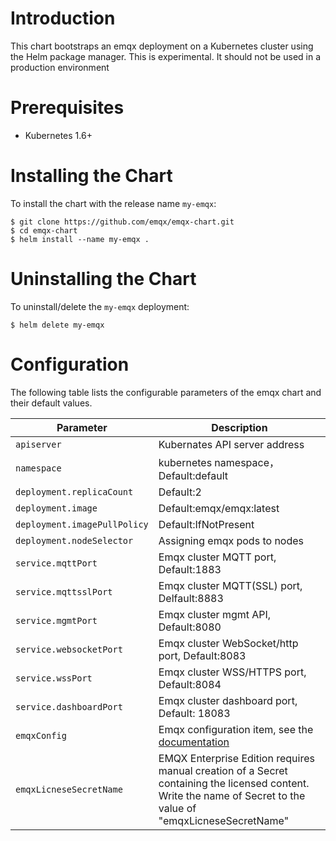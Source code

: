 # Introduction
This chart bootstraps an emqx deployment on a Kubernetes cluster using the Helm package manager. This is experimental. It should not be used in a production environment

# Prerequisites
+ Kubernetes 1.6+

# Installing the Chart
To install the chart with the release name `my-emqx`:
```
$ git clone https://github.com/emqx/emqx-chart.git
$ cd emqx-chart
$ helm install --name my-emqx .
```

# Uninstalling the Chart
To uninstall/delete the `my-emqx` deployment:
```
$ helm delete my-emqx
```

# Configuration
The following table lists the configurable parameters of the emqx chart and their default values.

| Parameter  | Description |
| ---        |  ---        |
| `apiserver`  | Kubernates API server address |
| `namespace`  | kubernetes namespace， Default:default |
| `deployment.replicaCount` |  Default:2 |
| `deployment.image` | Default:emqx/emqx:latest  |
| `deployment.imagePullPolicy`  | Default:IfNotPresent  |
| `deployment.nodeSelector` | Assigning emqx pods to nodes |
| `service.mqttPort`  | Emqx cluster MQTT port, Default:1883  |
| `service.mqttsslPort` | Emqx cluster MQTT(SSL) port, Delfault:8883  |
| `service.mgmtPort`  | Emqx cluster mgmt API, Default:8080  |
| `service.websocketPort`  | Emqx cluster WebSocket/http port, Default:8083  |
| `service.wssPort`  | Emqx cluster WSS/HTTPS port, Default:8084  |
| `service.dashboardPort` | Emqx cluster dashboard port, Default: 18083 |
| `emqxConfig` | Emqx configuration item, see the [documentation](https://github.com/emqx/emqx-docker#emq-x-configuration) |
| `emqxLicneseSecretName` | EMQX Enterprise Edition requires manual creation of a Secret containing the licensed content. Write the name of Secret to the value of "emqxLicneseSecretName" |
